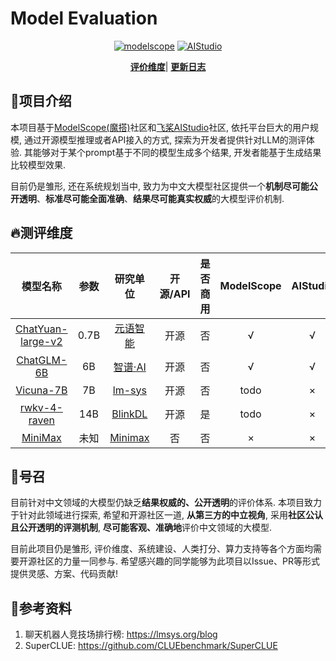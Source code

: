# Model Evaluation

<p align="center">
<a href="https://modelscope.cn/studios/AI-ModelScope/Evaluation-Model/summary"><img src="https://img.shields.io/badge/ModelScope-blueviolet" alt="modelscope"></a>
<a href="https://aistudio.baidu.com/aistudio/projectdetail/6145966"><img src="https://img.shields.io/badge/-AIStudio-337AFF" alt="AIStudio"></a>
</p> 

<p align="center">  
 <a href="https://github.com/thomas-yanxin/LLM-EVALUATION/blob/master/docs/deploy.md"><strong>评价维度</strong></a>| <a href="https://github.com/thomas-yanxin/LLM-EVALUATION/blob/master/docs/update_history.md"><strong>更新日志</strong></a>  

</p>

## 👀项目介绍

本项目基于[ModelScope(魔搭)](https://modelscope.cn/studios/AI-ModelScope/Evaluation-Model/summary)社区和[飞桨AIStudio](https://aistudio.baidu.com/aistudio/projectdetail/6145966)社区, 依托平台巨大的用户规模, 通过开源模型推理或者API接入的方式, 探索为开发者提供针对LLM的测评体验. 其能够对于某个prompt基于不同的模型生成多个结果, 开发者能基于生成结果比较模型效果.

目前仍是雏形, 还在系统规划当中, 致力为中文大模型社区提供一个**机制尽可能公开透明**、**标准尽可能全面准确**、**结果尽可能真实权威**的大模型评价机制.

## 🔥测评维度

| 模型名称 | 参数 | 研究单位 | 开源/API | 是否商用 | ModelScope | AIStudio | 效果 |
|:----:| :----: | :----: | :----: | :----: | :----: | :----: | :----: |
| [ChatYuan-large-v2](https://github.com/clue-ai/ChatYuan) | 0.7B | [元语智能](https://github.com/clue-ai) | 开源 | 否 | √ | √ |  |
| [ChatGLM-6B](https://github.com/THUDM/ChatGLM-6B) | 6B | [智谱·AI](https://maas.aminer.cn/) | 开源 | 否  | √ | √ |  |
| [Vicuna-7B](https://github.com/lm-sys/FastChat) | 7B | [lm-sys](https://lmsys.org/) | 开源 | 否  | todo | × |  |
| [rwkv-4-raven](https://huggingface.co/BlinkDL/rwkv-4-raven) | 14B | [BlinkDL](https://huggingface.co/BlinkDL) | 开源 | 是  | todo | × |  |
| [MiniMax](https://api.minimax.chat/) | 未知 | [Minimax](https://api.minimax.chat/) | 否 | 否 | × | × |  |

## 💪号召

目前针对中文领域的大模型仍缺乏**结果权威的、公开透明**的评价体系. 本项目致力于针对此领域进行探索, 希望和开源社区一道, **从第三方的中立视角**, 采用**社区公认且公开透明的评测机制**, **尽可能客观、准确地**评价中文领域的大模型.

目前此项目仍是雏形, 评价维度、系统建设、人类打分、算力支持等各个方面均需要开源社区的力量一同参与. 希望感兴趣的同学能够为此项目以Issue、PR等形式提供灵感、方案、代码贡献!

## 📖参考资料

1. 聊天机器人竞技场排行榜: https://lmsys.org/blog
2. SuperCLUE: https://github.com/CLUEbenchmark/SuperCLUE
